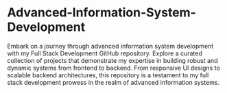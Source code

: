 # Advanced-Information-System-Development
Embark on a journey through advanced information system development with my Full Stack Development GitHub repository. Explore a curated collection of projects that demonstrate my expertise in building robust and dynamic systems from frontend to backend. From responsive UI designs to scalable backend architectures, this repository is a testament to my full stack development prowess in the realm of advanced information systems.
